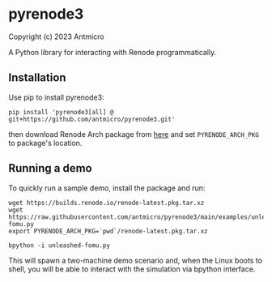 # pyrenode3

Copyright (c) 2023 Antmicro

A Python library for interacting with Renode programmatically.

## Installation

Use pip to install pyrenode3:
```
pip install 'pyrenode3[all] @ git+https://github.com/antmicro/pyrenode3.git'
```

then download Renode Arch package from [here](https://builds.renode.io/renode-latest.pkg.tar.xz) and set `PYRENODE_ARCH_PKG` to package's location.

## Running a demo

To quickly run a sample demo, install the package and run:

```
wget https://builds.renode.io/renode-latest.pkg.tar.xz
wget https://raw.githubusercontent.com/antmicro/pyrenode3/main/examples/unleashed-fomu.py
export PYRENODE_ARCH_PKG=`pwd`/renode-latest.pkg.tar.xz

bpython -i unleashed-fomu.py
```

This will spawn a two-machine demo scenario and, when the Linux boots to shell, you will be able to interact with the simulation via bpython interface.


